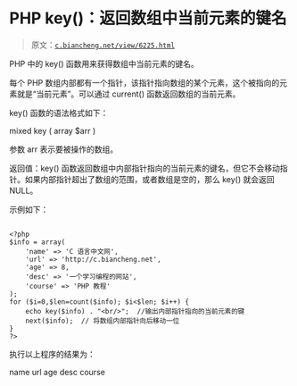 # PHP key()：返回数组中当前元素的键名

> 原文：[`c.biancheng.net/view/6225.html`](http://c.biancheng.net/view/6225.html)

PHP 中的 key() 函数用来获得数组中当前元素的键名。

每个 PHP 数组内部都有一个指针，该指针指向数组的某个元素，这个被指向的元素就是“当前元素”。可以通过 current() 函数返回数组的当前元素。

key() 函数的语法格式如下：

mixed key ( array $arr )

参数 arr 表示要被操作的数组。

返回值：key() 函数返回数组中内部指针指向的当前元素的键名，但它不会移动指针。如果内部指针超出了数组的范围，或者数组是空的，那么 key() 就会返回 NULL。

示例如下：

```

<?php
$info = array(
    'name' => 'C 语言中文网',
    'url' => 'http://c.biancheng.net',
    'age' => 8,
    'desc' => '一个学习编程的网站',
    'course' => 'PHP 教程'
);
for ($i=0,$len=count($info); $i<$len; $i++) {
    echo key($info) . "<br/>";  //输出内部指针指向的当前元素的键
    next($info);  // 将数组内部指针向后移动一位
}
?>
```

执行以上程序的结果为：

name
url
age
desc
course